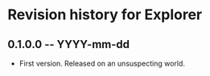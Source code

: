 # Revision history for Explorer

## 0.1.0.0 -- YYYY-mm-dd

* First version. Released on an unsuspecting world.
